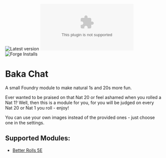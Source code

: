 ![Latest version](https://img.shields.io/github/v/tag/kid2407/baka-chat?label=Latest%20Version&sort=semver)
![Latest Release Download Count](https://img.shields.io/github/downloads/kid2407/baka-chat/latest/module.zip?label=Downloads(latest))
![Forge Installs](https://img.shields.io/badge/dynamic/json?label=Forge%20Installs&query=package.installs&suffix=%25&url=https%3A%2F%2Fforge-vtt.com%2Fapi%2Fbazaar%2Fpackage%2Fbaka-chat&colorB=4aa94a)

# Baka Chat
A small Foundry module to make natural 1s and 20s more fun.

Ever wanted to be praised on that Nat 20 or feel ashamed when you rolled a Nat 1? Well, then this is a module for you, for you will be judged on every Nat 20 or Nat 1 you roll - enjoy!

You can use your own images instead of the provided ones - just choose one in the settings.

## Supported Modules:
* [Better Rolls 5E](https://foundryvtt.com/packages/betterrolls5e)
